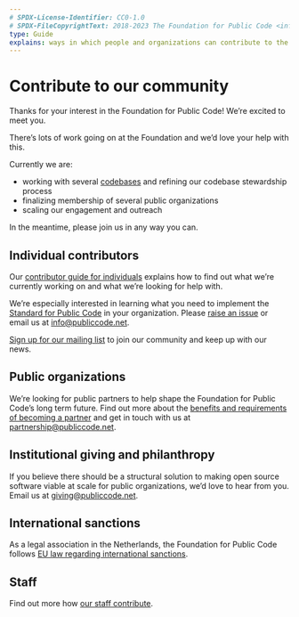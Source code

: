 ```yaml
---
# SPDX-License-Identifier: CC0-1.0
# SPDX-FileCopyrightText: 2018-2023 The Foundation for Public Code <info@publiccode.net>
type: Guide
explains: ways in which people and organizations can contribute to the Foundation for Public Code
---
```


# Contribute to our community

Thanks for your interest in the Foundation for Public Code! We’re excited to meet you.

There’s lots of work going on at the Foundation and we’d love your help with this.

Currently we are:

+ working with several [codebases](https://publiccode.net/codebases/) and refining our codebase stewardship process
+ finalizing membership of several public organizations
+ scaling our engagement and outreach

In the meantime, please join us in any way you can.

## Individual contributors

Our [contributor guide for individuals](contributor-guides/for-individuals.md) explains how to find out what we’re currently working on and what we’re looking for help with.

We’re especially interested in learning what you need to implement the [Standard for Public Code](https://standard.publiccode.net/) in your organization. Please [raise an issue](https://standard.publiccode.net/CONTRIBUTING.html) or email us at <info@publiccode.net>.

[Sign up for our mailing list](https://odoo.publiccode.net/survey/start/594b9243-c7e5-4bc1-8714-35137c971842) to join our community and keep up with our news.

## Public organizations

We’re looking for public partners to help shape the Foundation for Public Code’s long term future. Find out more about the [benefits and requirements of becoming a partner](https://publiccode.net/partnership/) and get in touch with us at <partnership@publiccode.net>.

## Institutional giving and philanthropy

If you believe there should be a structural solution to making open source software viable at scale for public organizations, we’d love to hear from you. Email us at <giving@publiccode.net>.

## International sanctions

As a legal association in the Netherlands, the Foundation for Public Code follows [EU law regarding international sanctions](https://sanctionsmap.eu/#/main).

## Staff

Find out more how [our staff contribute](contributor-guides/for-staff.md).
